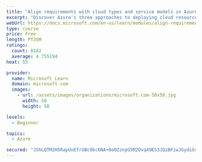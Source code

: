 ```yaml
---
title: "Align requirements with cloud types and service models in Azure"
excerpt: "Discover Azure's three approaches to deploying cloud resources -- public, private, and hybrid -- and learn the difference each makes in your Azure services."
webUrl: https://docs.microsoft.com/en-us/learn/modules/align-requirements-in-azure/
type: course
price: Free
length: PT35M
ratings:
  count: 8182
  average: 4.755194
heat: 55

provider:
  name: Microsoft Learn
  domain: microsoft.com
  images:
    - url: /assets/images/organizations/microsoft.com-50x50.jpg
      width: 50
      height: 50

levels:
  - Beginner

topics:
  - Azure

secured: "JShLQTM2H5RapUoEfrUBcObc6NA+8e0ZznpG5M2Ovq49ES3JQiBFiwJGydiGsoSpFthlf5oY+9GevJCup+M5SuKHorOEJfPqQMoQQeuZb0XY4m8qppCzECDqXw9M50+cm7st460mMXKzAs14CaAvG9xrO74vwzKIY9deXydVTxWBz54pK4zx9r23qyYaKJE1F5jRd0HPzV/0TQchpF/NmCGMFP6Ih0SkVcArdPGzCJJcYxW+c/fV/LZ4G0CsGKUvZDqS/Qze9r1Vwdr4YWMBMxQa7TCcBjzDJNu0Y5ZK0qHGgWFagb7mIZdzp8JanMD+kwDybZGX2jUR7M+tIInieXe7UdTfTjOv1z9gi8UuUAUDAMICIGogWF88wcq/o9lLBJooSRQX9/heWBEqFbxK1znTx9PbqgFF3yLXKlirf9Q=;8UxWLLHv2WPkVz0OxJtRKw=="
---
```


